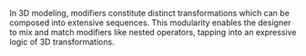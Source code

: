 In 3D modeling, modifiers constitute distinct transformations which can be composed into extensive sequences. This modularity enables the designer to mix and match modifiers like nested operators, tapping into an expressive logic of 3D transformations.